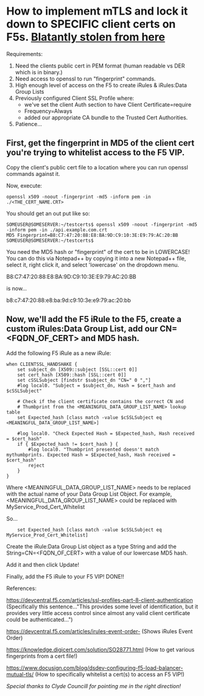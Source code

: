 

# How to implement mTLS and lock it down to SPECIFIC  client certs on F5s. [Blatantly stolen from here](https://www.docusign.com/blog/dsdev-configuring-f5-load-balancer-mutual-tls/)


Requirements:
1. Need the clients public cert in PEM format (human readable vs DER which is in binary.)
2. Need access to openssl to run "fingerprint" commands.
3. High enough level of access on the F5 to create iRules & iRules:Data Group Lists
4. Previously configured Client SSL Profile where: 
	- we've set the client Auth section to have Client Certificate=require
	- Frequency=Always
	- added our appropriate CA bundle to the Trusted Cert Authorities.
5. Patience...


## First, get the fingerprint in MD5 of the client cert you're trying to whitelist access to the F5 VIP.

Copy the client's public cert file to a location where you can run openssl commands against it.

Now, execute:
```
openssl x509 -noout -fingerprint -md5 -inform pem -in ./<THE_CERT_NAME.CRT>
```

You should get an out put like so:

```
SOMEUSER@SOMESERVER:~/testcerts$ openssl x509 -noout -fingerprint -md5 -inform pem -in ./api.example.com.crt
MD5 Fingerprint=B8:C7:47:20:88:E8:BA:9D:C9:10:3E:E9:79:AC:20:BB
SOMEUSER@SOMESERVER:~/testcerts$
```

You need the MD5 hash or "fingerprint" of the cert to be in LOWERCASE! You can do this via Notepad++ by copying it into a new Notepad++ file, select it, right click it, and select 'lowercase' on the dropdown menu.

B8:C7:47:20:88:E8:BA:9D:C9:10:3E:E9:79:AC:20:BB

is now...

b8:c7:47:20:88:e8:ba:9d:c9:10:3e:e9:79:ac:20:bb

## Now, we'll add the F5 iRule to the F5, create a custom iRules:Data Group List, add our CN=<FQDN_OF_CERT> and MD5 hash.

Add the following F5 iRule as a new iRule:

```
when CLIENTSSL_HANDSHAKE {
    set subject_dn [X509::subject [SSL::cert 0]]
    set cert_hash [X509::hash [SSL::cert 0]]
    set cSSLSubject [findstr $subject_dn "CN=" 0 ","]
    #log local0. "Subject = $subject_dn, Hash = $cert_hash and $cSSLSubject"

    # Check if the client certificate contains the correct CN and
    # Thumbprint from the <MEANINGFUL_DATA_GROUP_LIST_NAME> lookup table
    set Expected_hash [class match -value $cSSLSubject eq <MEANINGFUL_DATA_GROUP_LIST_NAME>]

    #log local0. "Check Expected Hash = $Expected_hash, Hash received = $cert_hash"
    if { $Expected_hash != $cert_hash } {
        #log local0. "Thumbprint presented doesn't match mythumbprints. Expected Hash = $Expected_hash, Hash received = $cert_hash"
        reject
    }
}

```

Where <MEANINGFUL_DATA_GROUP_LIST_NAME> needs to be replaced with the actual name of your Data Group List Object. For example, <MEANINGFUL_DATA_GROUP_LIST_NAME> could be replaced with MyService_Prod_Cert_Whitelist

So...

```
    set Expected_hash [class match -value $cSSLSubject eq MyService_Prod_Cert_Whitelist]

```

Create the iRule:Data Group List object as a type String and add the String=CN=<FQDN_OF_CERT> with a value of our lowercase MD5 hash.

Add it and then click Update!


Finally, add the F5 iRule to your F5 VIP! DONE!!


References:

https://devcentral.f5.com/articles/ssl-profiles-part-8-client-authentication (Specifically this sentence..."This provides some level of identification, but it provides very little access control since almost any valid client certificate could be authenticated...")

https://devcentral.f5.com/articles/irules-event-order-  (Shows iRules Event Order)

https://knowledge.digicert.com/solution/SO28771.html (How to get various fingerprints from a cert file!)

https://www.docusign.com/blog/dsdev-configuring-f5-load-balancer-mutual-tls/ (How to specifically whitelist a cert(s) to access an F5 VIP!)

_Special thanks to Clyde Councill for pointing me in the right direction!_




